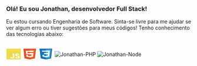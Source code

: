 ### Olá! Eu sou Jonathan, desenvolvedor Full Stack!
Eu estou cursando Engenharia de Software. Sinta-se livre para me ajudar se ver algum erro ou tiver sugestões para meus códigos!
Tenho conhecimento das tecnologias abaixo:

<div style="display: inline_block"><br>
  <img align="center" alt="Jonathan-Js" height="30" width="40" src="https://raw.githubusercontent.com/devicons/devicon/master/icons/javascript/javascript-plain.svg">
  <img align="center" alt="Jonathan-HTML" height="30" width="40" src="https://raw.githubusercontent.com/devicons/devicon/master/icons/html5/html5-original.svg">
  <img align="center" alt="Jonathan-CSS" height="30" width="40" src="https://raw.githubusercontent.com/devicons/devicon/master/icons/css3/css3-original.svg">
  <img align="center" alt="Jonathan-PHP" height="30" width="40" src="https://cdn.jsdelivr.net/gh/devicons/devicon/icons/php/php-original.svg" />
  <img align="center" alt="Jonathan-Node" height="30" width="40" src="https://cdn.jsdelivr.net/gh/devicons/devicon/icons/nodejs/nodejs-original.svg" />
  
</div>
